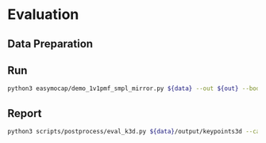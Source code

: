 # Evaluation

## Data Preparation

## Run
```bash
python3 easymocap/demo_1v1pmf_smpl_mirror.py ${data} --out ${out} --body body15 --step 100 --gtK
```

## Report

```bash
python3 scripts/postprocess/eval_k3d.py ${data}/output/keypoints3d --cam ${data}/ --out ${out}/keypoints3d --mono --step_gt 100 --type_e body15
```

